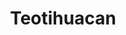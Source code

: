 ---
layout: 
title: Teotihuacan
tipo: Fotografía
categories: foto
descripcion: Fotografía de paisaje
imagen: DSC07968
---
